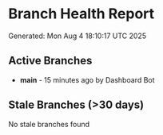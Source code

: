 # Branch Health Report
Generated: Mon Aug  4 18:10:17 UTC 2025

## Active Branches
- **main** - 15 minutes ago by Dashboard Bot

## Stale Branches (>30 days)
No stale branches found

